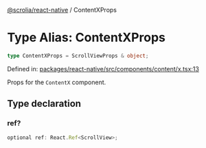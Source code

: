 [@scrolia/react-native](../README.md) / ContentXProps

# Type Alias: ContentXProps

```ts
type ContentXProps = ScrollViewProps & object;
```

Defined in: [packages/react-native/src/components/content/x.tsx:13](https://github.com/scrolia/react-native/blob/107e0a978a4d75b58537d45c6e53de02c37b518c/packages/react-native/src/components/content/x.tsx#L13)

Props for the `ContentX` component.

## Type declaration

### ref?

```ts
optional ref: React.Ref<ScrollView>;
```
